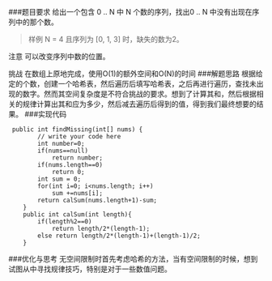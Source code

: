 ###题目要求
给出一个包含 0 .. N 中 N 个数的序列，找出0 .. N 中没有出现在序列中的那个数。
>样例
N = 4 且序列为 [0, 1, 3] 时，缺失的数为2。

注意
可以改变序列中数的位置。

挑战
在数组上原地完成，使用O(1)的额外空间和O(N)的时间
###解题思路
根据给定的个数，创建一个哈希表，然后遍历后填写哈希表，之后再进行遍历，查找未出现的数字。然而其空间复杂度是不符合挑战的要求。想到了计算其和，然后根据相关的规律计算出其和应为多少，然后减去遍历后得到的值，得到我们最终想要的结果。
###实现代码
```
 public int findMissing(int[] nums) {
        // write your code here
        int number=0;
        if(nums==null)
        	return number;
        if(nums.length==0)
        	return 0;
        int sum = 0;
        for(int i=0; i<nums.length; i++)
        	sum +=nums[i];
        return calSum(nums.length+1)-sum;
    }
    public int calSum(int length){
		if(length%2==0)
			return length/2*(length-1);
		else return length/2*(length-1)+(length-1)/2;
	}
```
###优化与思考
无空间限制时首先考虑哈希的方法，当有空间限制的时候，想到试图从中寻找规律技巧，特别是对于一些数值问题。
